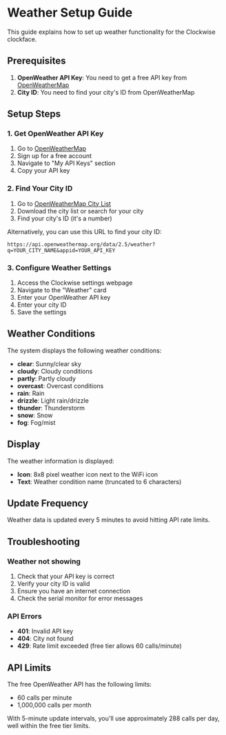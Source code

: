 # Weather Setup Guide

This guide explains how to set up weather functionality for the Clockwise clockface.

## Prerequisites

1. **OpenWeather API Key**: You need to get a free API key from [OpenWeatherMap](https://openweathermap.org/api)
2. **City ID**: You need to find your city's ID from OpenWeatherMap

## Setup Steps

### 1. Get OpenWeather API Key

1. Go to [OpenWeatherMap](https://openweathermap.org/api)
2. Sign up for a free account
3. Navigate to "My API Keys" section
4. Copy your API key

### 2. Find Your City ID

1. Go to [OpenWeatherMap City List](https://bulk.openweathermap.org/sample/)
2. Download the city list or search for your city
3. Find your city's ID (it's a number)

Alternatively, you can use this URL to find your city ID:
```
https://api.openweathermap.org/data/2.5/weather?q=YOUR_CITY_NAME&appid=YOUR_API_KEY
```

### 3. Configure Weather Settings

1. Access the Clockwise settings webpage
2. Navigate to the "Weather" card
3. Enter your OpenWeather API key
4. Enter your city ID
5. Save the settings

## Weather Conditions

The system displays the following weather conditions:

- **clear**: Sunny/clear sky
- **cloudy**: Cloudy conditions
- **partly**: Partly cloudy
- **overcast**: Overcast conditions
- **rain**: Rain
- **drizzle**: Light rain/drizzle
- **thunder**: Thunderstorm
- **snow**: Snow
- **fog**: Fog/mist

## Display

The weather information is displayed:
- **Icon**: 8x8 pixel weather icon next to the WiFi icon
- **Text**: Weather condition name (truncated to 6 characters)

## Update Frequency

Weather data is updated every 5 minutes to avoid hitting API rate limits.

## Troubleshooting

### Weather not showing
1. Check that your API key is correct
2. Verify your city ID is valid
3. Ensure you have an internet connection
4. Check the serial monitor for error messages

### API Errors
- **401**: Invalid API key
- **404**: City not found
- **429**: Rate limit exceeded (free tier allows 60 calls/minute)

## API Limits

The free OpenWeather API has the following limits:
- 60 calls per minute
- 1,000,000 calls per month

With 5-minute update intervals, you'll use approximately 288 calls per day, well within the free tier limits. 